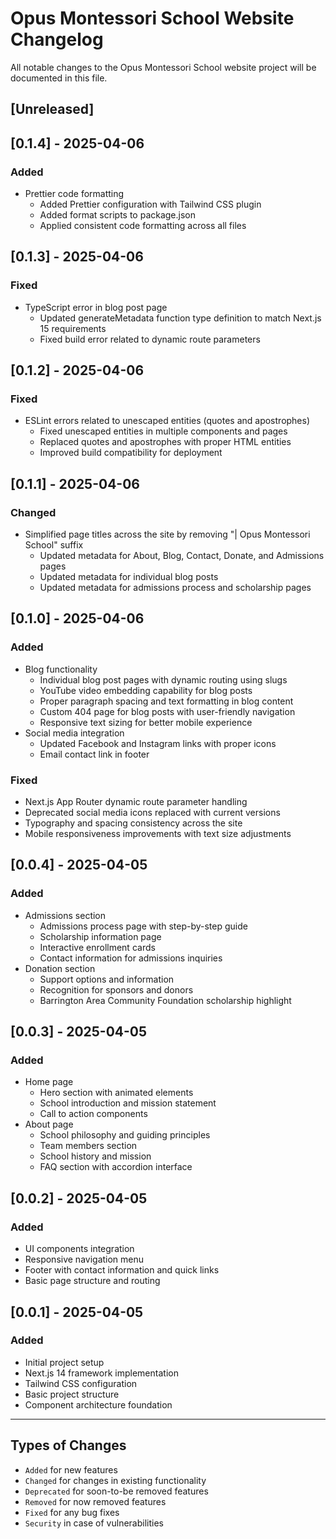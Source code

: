 # Opus Montessori School Website Changelog

All notable changes to the Opus Montessori School website project will be documented in this file.

## [Unreleased]

## [0.1.4] - 2025-04-06

### Added
- Prettier code formatting
  - Added Prettier configuration with Tailwind CSS plugin
  - Added format scripts to package.json
  - Applied consistent code formatting across all files

## [0.1.3] - 2025-04-06

### Fixed

- TypeScript error in blog post page
  - Updated generateMetadata function type definition to match Next.js 15 requirements
  - Fixed build error related to dynamic route parameters

## [0.1.2] - 2025-04-06

### Fixed

- ESLint errors related to unescaped entities (quotes and apostrophes)
  - Fixed unescaped entities in multiple components and pages
  - Replaced quotes and apostrophes with proper HTML entities
  - Improved build compatibility for deployment

## [0.1.1] - 2025-04-06

### Changed

- Simplified page titles across the site by removing "| Opus Montessori School" suffix
  - Updated metadata for About, Blog, Contact, Donate, and Admissions pages
  - Updated metadata for individual blog posts
  - Updated metadata for admissions process and scholarship pages

## [0.1.0] - 2025-04-06

### Added

- Blog functionality
  - Individual blog post pages with dynamic routing using slugs
  - YouTube video embedding capability for blog posts
  - Proper paragraph spacing and text formatting in blog content
  - Custom 404 page for blog posts with user-friendly navigation
  - Responsive text sizing for better mobile experience
- Social media integration
  - Updated Facebook and Instagram links with proper icons
  - Email contact link in footer

### Fixed

- Next.js App Router dynamic route parameter handling
- Deprecated social media icons replaced with current versions
- Typography and spacing consistency across the site
- Mobile responsiveness improvements with text size adjustments

## [0.0.4] - 2025-04-05

### Added

- Admissions section
  - Admissions process page with step-by-step guide
  - Scholarship information page
  - Interactive enrollment cards
  - Contact information for admissions inquiries
- Donation section
  - Support options and information
  - Recognition for sponsors and donors
  - Barrington Area Community Foundation scholarship highlight

## [0.0.3] - 2025-04-05

### Added

- Home page
  - Hero section with animated elements
  - School introduction and mission statement
  - Call to action components
- About page
  - School philosophy and guiding principles
  - Team members section
  - School history and mission
  - FAQ section with accordion interface

## [0.0.2] - 2025-04-05

### Added

- UI components integration
- Responsive navigation menu
- Footer with contact information and quick links
- Basic page structure and routing

## [0.0.1] - 2025-04-05

### Added

- Initial project setup
- Next.js 14 framework implementation
- Tailwind CSS configuration
- Basic project structure
- Component architecture foundation

---

## Types of Changes

- `Added` for new features
- `Changed` for changes in existing functionality
- `Deprecated` for soon-to-be removed features
- `Removed` for now removed features
- `Fixed` for any bug fixes
- `Security` in case of vulnerabilities
